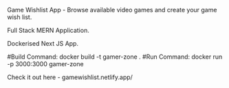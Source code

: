 Game Wishlist App - Browse available video games and create your game wish list.

Full Stack MERN Application.

Dockerised Next JS App.

#Build Command:   docker build -t gamer-zone .
#Run Command:  docker run -p 3000:3000 gamer-zone

Check it out here -  gamewishlist.netlify.app/
